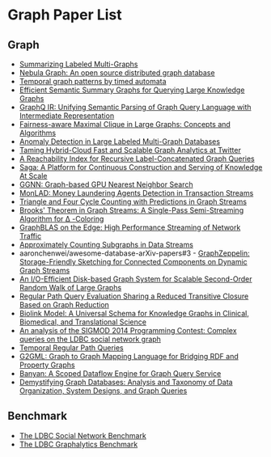 <!-- prettier-ignore-start -->
<!-- omit in toc -->
# Graph Paper List
<!-- prettier-ignore-end -->

## Graph

- [Summarizing Labeled Multi-Graphs](https://arxiv.org/abs/2206.07674)
- [Nebula Graph: An open source distributed graph database](https://arxiv.org/abs/2206.07278)
- [Temporal graph patterns by timed automata](https://arxiv.org/abs/2205.14269)
- [Efficient Semantic Summary Graphs for Querying Large Knowledge Graphs](https://arxiv.org/abs/2205.13883)
- [GraphQ IR: Unifying Semantic Parsing of Graph Query Language with Intermediate Representation](https://arxiv.org/abs/2205.12078)
- [Fairness-aware Maximal Clique in Large Graphs: Concepts and Algorithms](https://arxiv.org/abs/2107.10025)
- [Anomaly Detection in Large Labeled Multi-Graph Databases](https://arxiv.org/abs/2010.03600)
- [Taming Hybrid-Cloud Fast and Scalable Graph Analytics at Twitter](https://arxiv.org/abs/2204.11338)
- [A Reachability Index for Recursive Label-Concatenated Graph Queries](https://arxiv.org/abs/2203.08606)
- [Saga: A Platform for Continuous Construction and Serving of Knowledge At Scale](https://arxiv.org/abs/2204.07309)
- [GGNN: Graph-based GPU Nearest Neighbor Search](https://arxiv.org/abs/1912.01059)
- [MonLAD: Money Laundering Agents Detection in Transaction Streams](https://arxiv.org/abs/2201.10051)
- [Triangle and Four Cycle Counting with Predictions in Graph Streams](https://arxiv.org/abs/2203.09572)
- [Brooks' Theorem in Graph Streams: A Single-Pass Semi-Streaming Algorithm for Δ -Coloring](https://arxiv.org/abs/2203.10984)
- [GraphBLAS on the Edge: High Performance Streaming of Network Traffic](https://arxiv.org/abs/2203.13934)
- [Approximately Counting Subgraphs in Data Streams](https://arxiv.org/abs/2203.14225)
- aaronchenwei/awesome-database-arXiv-papers#3 - [GraphZeppelin: Storage-Friendly Sketching for Connected Components on Dynamic Graph Streams](https://arxiv.org/abs/2203.14927)
- [An I/O-Efficient Disk-based Graph System for Scalable Second-Order Random Walk of Large Graphs](https://arxiv.org/abs/2203.16123)
- [Regular Path Query Evaluation Sharing a Reduced Transitive Closure Based on Graph Reduction](https://arxiv.org/abs/2111.06918)
- [Biolink Model: A Universal Schema for Knowledge Graphs in Clinical, Biomedical, and Translational Science](https://arxiv.org/abs/2203.13906)
- [An analysis of the SIGMOD 2014 Programming Contest: Complex queries on the LDBC social network graph](https://arxiv.org/abs/2010.12243)
- [Temporal Regular Path Queries](https://arxiv.org/abs/2107.01241)
- [G2GML: Graph to Graph Mapping Language for Bridging RDF and Property Graphs](https://arxiv.org/abs/2203.06393)
- [Banyan: A Scoped Dataflow Engine for Graph Query Service](https://arxiv.org/abs/2202.12530)
- [Demystifying Graph Databases: Analysis and Taxonomy of Data Organization, System Designs, and Graph Queries](https://arxiv.org/abs/1910.09017)

## Benchmark

- [The LDBC Social Network Benchmark](https://arxiv.org/abs/2001.02299)
- [The LDBC Graphalytics Benchmark](https://arxiv.org/abs/2011.15028)

